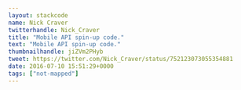 ```yaml
---
layout: stackcode
name: Nick Craver
twitterhandle: Nick_Craver
title: "Mobile API spin-up code."
text: "Mobile API spin-up code."
thumbnailhandle: jiZVm2PHyb
tweet: https://twitter.com/Nick_Craver/status/752123073055354881
date: 2016-07-10 15:51:29+0000
tags: ["not-mapped"]
---
```

